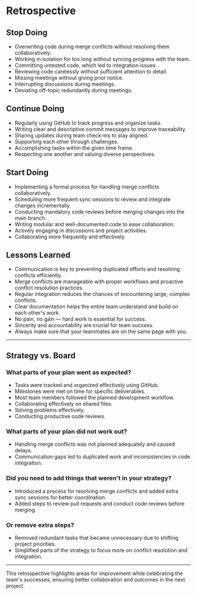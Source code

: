 <!-- this template is for inspiration, feel free to change it however you like! -->

# Retrospective

## Stop Doing

- Overwriting code during merge conflicts without resolving
  them collaboratively.
- Working in isolation for too long without syncing progress with the team.
- Committing untested code, which led to integration issues.
- Reviewing code carelessly without sufficient attention to detail.
- Missing meetings without giving prior notice.
- Interrupting discussions during meetings.
- Deviating off-topic redundantly during meetings.

## Continue Doing

- Regularly using GitHub to track progress and organize tasks.
- Writing clear and descriptive commit messages to improve traceability.
- Sharing updates during team check-ins to stay aligned.
- Supporting each other through challenges.
- Accomplishing tasks within the given time frame.
- Respecting one another and valuing diverse perspectives.

## Start Doing

- Implementing a formal process for handling merge conflicts collaboratively.
- Scheduling more frequent sync sessions to review and integrate changes
  incrementally.
- Conducting mandatory code reviews before merging changes into the main branch.
- Writing modular and well-documented code to ease collaboration.
- Actively engaging in discussions and project activities.
- Collaborating more frequently and effectively.

## Lessons Learned

- Communication is key to preventing duplicated efforts and resolving conflicts
  efficiently.
- Merge conflicts are manageable with proper workflows and proactive conflict
  resolution practices.
- Regular integration reduces the chances of encountering large, complex
  conflicts.
- Clear documentation helps the entire team understand and build on each
  other's work.
- No pain, no gain — hard work is essential for success.
- Sincerity and accountability are crucial for team success.
- Always make sure that your teammates are on the same page with you.

---

## Strategy vs. Board

### What parts of your plan went as expected?

- Tasks were tracked and organized effectively using GitHub.
- Milestones were met on time for specific deliverables.
- Most team members followed the planned development workflow.
- Collaborating effectively on shared files.
- Solving problems effectively.
- Conducting productive code reviews.

### What parts of your plan did not work out?

- Handling merge conflicts was not planned adequately and caused delays.
- Communication gaps led to duplicated work and inconsistencies in code
  integration.

### Did you need to add things that weren't in your strategy?

- Introduced a process for resolving merge conflicts and added extra sync
  sessions for better coordination.
- Added steps to review pull requests and conduct code reviews before merging.

### Or remove extra steps?

- Removed redundant tasks that became unnecessary due to shifting project
  priorities.
- Simplified parts of the strategy to focus more on conflict resolution
  and integration.

---

This retrospective highlights areas for improvement while celebrating the
 team's successes, ensuring better collaboration and outcomes in the next project.
